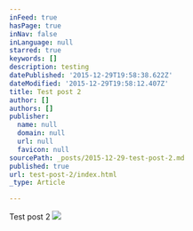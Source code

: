 ```yaml
---
inFeed: true
hasPage: true
inNav: false
inLanguage: null
starred: true
keywords: []
description: testing
datePublished: '2015-12-29T19:58:38.622Z'
dateModified: '2015-12-29T19:58:12.407Z'
title: Test post 2
author: []
authors: []
publisher:
  name: null
  domain: null
  url: null
  favicon: null
sourcePath: _posts/2015-12-29-test-post-2.md
published: true
url: test-post-2/index.html
_type: Article

---
```

Test post 2
![](https://the-grid-user-content.s3-us-west-2.amazonaws.com/1b507d0d-ee21-4536-9bc6-0f1dfc91ae13.jpg)